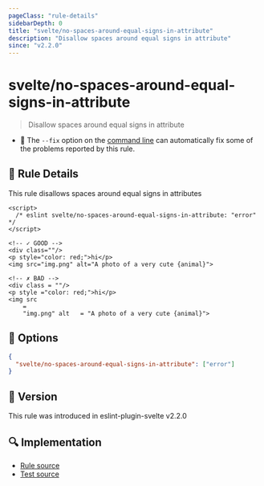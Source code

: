 ```yaml
---
pageClass: "rule-details"
sidebarDepth: 0
title: "svelte/no-spaces-around-equal-signs-in-attribute"
description: "Disallow spaces around equal signs in attribute"
since: "v2.2.0"
---
```


# svelte/no-spaces-around-equal-signs-in-attribute

> Disallow spaces around equal signs in attribute

- :wrench: The `--fix` option on the [command line](https://eslint.org/docs/user-guide/command-line-interface#fixing-problems) can automatically fix some of the problems reported by this rule.

## :book: Rule Details

This rule disallows spaces around equal signs in attributes

<ESLintCodeBlock fix>

<!-- prettier-ignore-start -->
<!--eslint-skip-->

```svelte
<script>
  /* eslint svelte/no-spaces-around-equal-signs-in-attribute: "error" */
</script>

<!-- ✓ GOOD -->
<div class=""/>
<p style="color: red;">hi</p>
<img src="img.png" alt="A photo of a very cute {animal}">

<!-- ✗ BAD -->
<div class = ""/>
<p style ="color: red;">hi</p>
<img src
    =
    "img.png" alt   = "A photo of a very cute {animal}">
```

<!-- prettier-ignore-end -->

</ESLintCodeBlock>

## :wrench: Options

```json
{
  "svelte/no-spaces-around-equal-signs-in-attribute": ["error"]
}
```

## :rocket: Version

This rule was introduced in eslint-plugin-svelte v2.2.0

## :mag: Implementation

- [Rule source](https://github.com/ota-meshi/eslint-plugin-svelte/blob/main/src/rules/no-spaces-around-equal-signs-in-attribute.ts)
- [Test source](https://github.com/ota-meshi/eslint-plugin-svelte/blob/main/tests/src/rules/no-spaces-around-equal-signs-in-attribute.ts)
